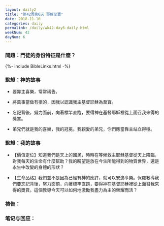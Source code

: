 ```yaml
---
layout: daily2
title: "第42周第6天 耶穌至寶"
date: 2018-11-10
categories: daily
permalink: /daily/wk42-day6-daily.html
weekNum: 42
dayNum: 6
---
```


### 問題：門徒的身份特征是什麼？

{%- include BibleLinks.html -%}

### 默想：神的故事 
+ 要靠主喜樂，常常禱告。

+ 將萬事當做有損的，因我以認識我主基督耶穌為至寶。

+ 忘記背後，努力面前，向著標竿直跑，要得神在基督耶穌裡從上面召我來得的獎賞。

+ 弟兄們就是我的喜樂，我的冠冕。我親愛的弟兄，你們應當靠主站立得穩。

### 默想：我的故事
+ 【價值定位】知道我們是天上的國民，時時在等候救主耶穌基督從天上降臨，對我每天的生命有什麼幫助？我的盼望是放在今生所能得到的物質世界，還是永生中改變的身體的形狀？

+ 【生命品格】我們並不是因為已經有神的應許，就可以安逸享樂。保羅教導我們要忘記背後，努力面前，向著標竿直跑，要得神在基督耶穌裡從上面召我來得的獎賞。這個教導今天可以如何地激勵我盡力為主的榮耀而活？

### 祷告：

### 笔记与回应：


